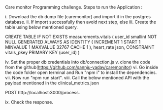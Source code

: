 Care monitor Programming challenge.
Steps to run the Application : 

i.      Download the db dump file (caremonitor) and import it in the postgres database.
ii.     If import successfully then avoid next step, else
iii.    Create the table using below mentioned query.

CREATE TABLE IF NOT EXISTS measurements.vitals
(
    user_id smallint NOT NULL GENERATED ALWAYS AS IDENTITY ( INCREMENT 1 START 1 MINVALUE 1 MAXVALUE 32767 CACHE 1 ),
    heart_rate json,
    CONSTRAINT vitals_pkey PRIMARY KEY (user_id)
)

iv.     Set the proper db credentials into db/connection.js
v.      clone the code from the github(https://github.com/sannju-yadav/caremonitor)
vi.     Go inside the code folder open terminal and Run "npm i" to install the dependencies.
vii.    Now run "npm run start".
viii.    Call the below mentioned API with the payload mentioned in the clinical_metrics.json

POST http://localhost:3000/process.

ix. Check the response.
